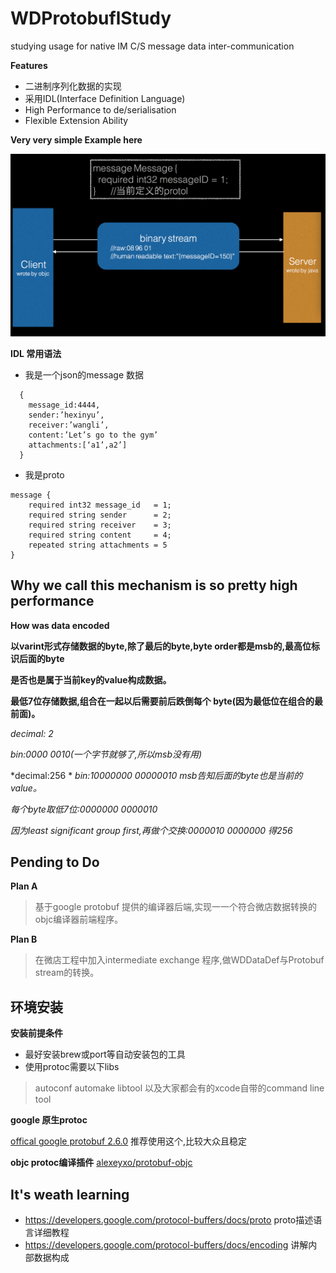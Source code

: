 # WDProtobuflStudy
studying usage for native IM C/S message data inter-communication

**Features**
 * 二进制序列化数据的实现
 * 采用IDL(Interface Definition Language)
 * High Performance to de/serialisation
 * Flexible Extension Ability


**Very very simple Example here**

![demo1](https://github.com/chenniaoc/WDProtobuflStudy/raw/master/ex1.png)



**IDL 常用语法**

* 我是一个json的message 数据
```
  {
    message_id:4444,
    sender:’hexinyu’, 
    receiver:’wangli’, 
    content:’Let’s go to the gym’ 
    attachments:[‘a1’,a2’]
  }
```

* 我是proto
```
message {
    required int32 message_id   = 1; 
    required string sender      = 2; 
    required string receiver    = 3;
    required string content     = 4; 
    repeated string attachments = 5
}
```


Why we call this mechanism is so pretty high performance
-------------------------------

**How was data encoded**


**以varint形式存储数据的byte,除了最后的byte,byte order都是msb的,最高位标识后面的byte**

**是否也是属于当前key的value构成数据。**

**最低7位存储数据,组合在一起以后需要前后跌倒每个 byte(因为最低位在组合的最前面)。**



*decimal: 2*

*bin:0000 0010(一个字节就够了,所以msb没有用)*


*decimal:256 *
*bin:10000000 00000010 msb告知后面的byte也是当前的value。*

*每个byte取低7位:0000000 0000010*

*因为least significant group first,再做个交换:0000010 0000000 得256*




Pending to Do
--------------
**Plan A**
 >基于google protobuf 提供的编译器后端,实现⼀一个符合微店数据转换的objc编译器前端程序。
 
**Plan B**
 >在微店工程中加入intermediate exchange 程序,做WDDataDef与Protobuf stream的转换。




环境安装
--------
**安装前提条件**
 * 最好安装brew或port等自动安装包的工具
 * 使用protoc需要以下libs
 
 >autoconf automake libtool 以及大家都会有的xcode自带的command line tool

**google 原生protoc**

[offical google protobuf 2.6.0](https://github.com/google/protobuf/releases/tag/v2.6.0) 推荐使用这个,比较大众且稳定


**objc protoc编译插件**
[alexeyxo/protobuf-objc](https://github.com/alexeyxo/protobuf-objc)


It's weath learning
-------------------
* https://developers.google.com/protocol-buffers/docs/proto proto描述语言详细教程
* https://developers.google.com/protocol-buffers/docs/encoding 讲解内部数据构成
